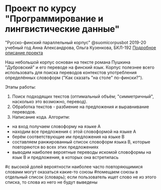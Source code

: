 # Проект по курсу "Программирование и лингвистические данные"
"Русско-финский параллельный корпус" @suomicorpusbot
2019-20 учебный год
Анна Александрова, Ольга Кузенкова, БКЛ-192
[Подробное описание проекта](description.md)

Наш небольшой корпус основан на тексте романа Пушкина "Дубровский" и его переводе на финский язык.
Корпус полезнее всего использовать для поиска переводов контекстов употребления определённых словоформ ("Как сказать "на столе" по-фински?").

Этапы работы:
1. Поиск подходящих текстов (оптимальный объём; "симметричный", насколько это возможно, перевод).
2. Обработка текстов - разбиение на предложения и выравнивание переводов.
3. Написание кода.
Алгоритм:
 - на вход получаем словоформу на языке А 
 - находим все предложения с этой словоформой на языке А
 - берём соответствующие им предложения на языке В
 - составляем ранжированный список словоформ языка В, которые повторяются во всех этих предложениях
 - выводим наиболее вероятные переводы искомой словоформы на язык В и предложения, в которых она встретилась

#с высокой долей вероятности наиболее часто повторяющимися словами могут оказаться какие-то союзы
#помещаем союзы в отдельный список (словарь); если пользователь ищет слово не из этого списка, то слова из него не будут выведены
